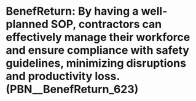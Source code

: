 # BenefReturn: __By having a well-planned SOP, contractors can effectively manage their workforce and ensure compliance with safety guidelines, minimizing disruptions and productivity loss.__ (PBN__BenefReturn_623)

